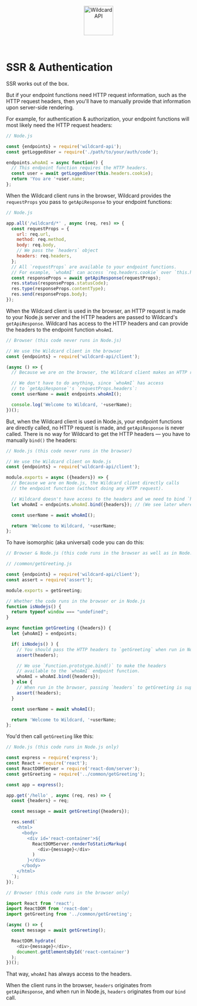 <!---






    WARNING, READ THIS.
    This is a computed file. Do not edit.
    Instead, edit `/docs/ssr-auth.template.md` and run `npm run docs` (or `yarn docs`).












    WARNING, READ THIS.
    This is a computed file. Do not edit.
    Instead, edit `/docs/ssr-auth.template.md` and run `npm run docs` (or `yarn docs`).












    WARNING, READ THIS.
    This is a computed file. Do not edit.
    Instead, edit `/docs/ssr-auth.template.md` and run `npm run docs` (or `yarn docs`).












    WARNING, READ THIS.
    This is a computed file. Do not edit.
    Instead, edit `/docs/ssr-auth.template.md` and run `npm run docs` (or `yarn docs`).












    WARNING, READ THIS.
    This is a computed file. Do not edit.
    Instead, edit `/docs/ssr-auth.template.md` and run `npm run docs` (or `yarn docs`).






-->
<p align="center">
  <a href="/../../#readme">
    <img src="https://github.com/reframejs/wildcard-api/raw/master/docs/images/logo-with-text.svg?sanitize=true" height=80 alt="Wildcard API"/>
  </a>
</p>
&nbsp;


# SSR & Authentication

SSR works out of the box.

But if your endpoint functions need HTTP request information,
such as the HTTP request headers,
then you'll have to manually provide that information upon server-side rendering.

For example, for authentication & authorization, your endpoint functions will most likely need the HTTP request headers:

~~~js
// Node.js

const {endpoints} = require('wildcard-api');
const getLoggedUser = require('./path/to/your/auth/code');

endpoints.whoAmI = async function() {
  // This endpoint function requires the HTTP headers.
  const user = await getLoggedUser(this.headers.cookie);
  return 'You are '+user.name;
};
~~~

When the Wildcard client runs in the browser,
Wildcard provides the `requestProps` you pass to `getApiResponse` to your endpoint functions:

~~~js
// Node.js

app.all('/wildcard/*' , async (req, res) => {
  const requestProps = {
    url: req.url,
    method: req.method,
    body: req.body,
    // We pass the `headers` object
    headers: req.headers,
  };
  // All `requestProps` are available to your endpoint functions.
  // For example, `whoAmI` can access `req.headers.cookie` over `this.headers.cookie`.
  const responseProps = await getApiResponse(requestProps);
  res.status(responseProps.statusCode);
  res.type(responseProps.contentType);
  res.send(responseProps.body);
});
~~~

When the Wildcard client is used in the browser,
an HTTP request is made to your Node.js server and the HTTP headers are passed to Wildcard's `getApiResponse`.
Wildcard has access to the HTTP headers and can provide the headers to the endpoint function `whoAmI`.

~~~js
// Browser (this code never runs in Node.js)

// We use the Wildcard client in the browser
const {endpoints} = require('wildcard-api/client');

(async () => {
  // Because we are on the browser, the Wildcard client makes an HTTP request.

  // We don't have to do anything, since `whoAmI` has access
  // to `getApiResponse`'s `requestProps.headers`:
  const userName = await endpoints.whoAmI();

  console.log('Welcome to Wildcard, '+userName);
})();
~~~

But,
when the Wildcard client is used in Node.js,
your endpoint functions are directly called, no HTTP request is made, and `getApiResponse` is never called.
There is no way for Wildcard to get the HTTP headers &mdash; you have to manually `bind()` the headers:

~~~js
// Node.js (this code never runs in the browser)

// We use the Wildcard client on Node.js
const {endpoints} = require('wildcard-api/client');

module.exports = async ({headers}) => {
  // Because we are on Node.js, the Wildcard client directly calls
  // the endpoint function (without doing any HTTP request).

  // Wildcard doesn't have access to the headers and we need to bind `headers`:
  let whoAmI = endpoints.whoAmI.bind({headers}); // (We see later where `headers` comes from.)

  const userName = await whoAmI();

  return 'Welcome to Wildcard, '+userName;
};
~~~

To have isomorphic (aka universal) code you can do this:

~~~js
// Browser & Node.js (this code runs in the browser as well as in Node.js)

// /common/getGreeting.js

const {endpoints} = require('wildcard-api/client');
const assert = require('assert');

module.exports = getGreeting;

// Whether the code runs in the browser or in Node.js
function isNodejs() {
  return typeof window === "undefined";
}

async function getGreeting ({headers}) {
  let {whoAmI} = endpoints;

  if( isNodejs() ) {
    // You should pass the HTTP headers to `getGreeting` when run in Node.js.
    assert(headers);

    // We use `Function.prototype.bind()` to make the headers
    // available to the `whoAmI` endpoint function.
    whoAmI = whoAmI.bind({headers});
  } else {
    // When run in the browser, passing `headers` to getGreeting is superfluous.
    assert(!headers);
  }

  const userName = await whoAmI();

  return 'Welcome to Wildcard, '+userName;
};
~~~

You'd then call `getGreeting` like this:

~~~js
// Node.js (this code runs in Node.js only)

const express = require('express');
const React = require('react');
const ReactDOMServer = require('react-dom/server');
const getGreeting = require('../common/getGreeting');

const app = express();

app.get('/hello' , async (req, res) => {
  const {headers} = req;

  const message = await getGreeting({headers});

  res.send(`
    <html>
      <body>
        <div id='react-container'>${
          ReactDOMServer.renderToStaticMarkup(
            <div>{message}</div>
          )
        }</div>
      </body>
    </html>
  `);
});
~~~

~~~js
// Browser (this code runs in the browser only)

import React from 'react';
import ReactDOM from 'react-dom';
import getGreeting from '../common/getGreeting';

(async () => {
  const message = await getGreeting();

  ReactDOM.hydrate(
    <div>{message}</div>,
    document.getElementsById('react-container')
  );
})();
~~~

That way, `whoAmI` has always access to the headers.

When the client runs in the browser,
`headers` originates from `getApiResponse`,
and when run in Node.js,
`headers` originates from our `bind` call.


<!---






    WARNING, READ THIS.
    This is a computed file. Do not edit.
    Instead, edit `/docs/ssr-auth.template.md` and run `npm run docs` (or `yarn docs`).












    WARNING, READ THIS.
    This is a computed file. Do not edit.
    Instead, edit `/docs/ssr-auth.template.md` and run `npm run docs` (or `yarn docs`).












    WARNING, READ THIS.
    This is a computed file. Do not edit.
    Instead, edit `/docs/ssr-auth.template.md` and run `npm run docs` (or `yarn docs`).












    WARNING, READ THIS.
    This is a computed file. Do not edit.
    Instead, edit `/docs/ssr-auth.template.md` and run `npm run docs` (or `yarn docs`).












    WARNING, READ THIS.
    This is a computed file. Do not edit.
    Instead, edit `/docs/ssr-auth.template.md` and run `npm run docs` (or `yarn docs`).






-->
